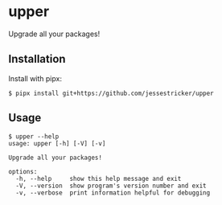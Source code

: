 <!--
 Copyright 2024 Jesse Stricker.
 SPDX-License-Identifier: Apache-2.0
-->

# upper

Upgrade all your packages!

## Installation

Install with pipx:

```console
$ pipx install git+https://github.com/jessestricker/upper
```

## Usage

```console
$ upper --help
usage: upper [-h] [-V] [-v]

Upgrade all your packages!

options:
  -h, --help     show this help message and exit
  -V, --version  show program's version number and exit
  -v, --verbose  print information helpful for debugging
```
